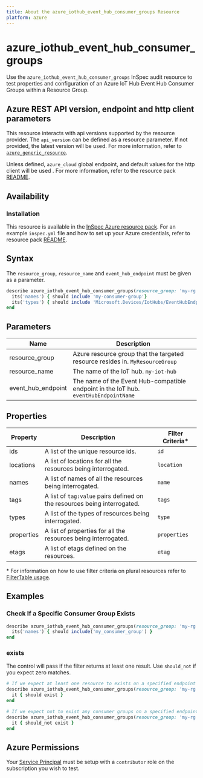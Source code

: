 ```yaml
---
title: About the azure_iothub_event_hub_consumer_groups Resource
platform: azure
---
```


# azure_iothub_event_hub_consumer_groups

Use the `azure_iothub_event_hub_consumer_groups` InSpec audit resource to test properties and configuration of an Azure IoT Hub Event Hub Consumer Groups within a Resource Group.

## Azure REST API version, endpoint and http client parameters

This resource interacts with api versions supported by the resource provider.
The `api_version` can be defined as a resource parameter.
If not provided, the latest version will be used.
For more information, refer to [`azure_generic_resource`](azure_generic_resource.md).

Unless defined, `azure_cloud` global endpoint, and default values for the http client will be used .
For more information, refer to the resource pack [README](../../README.md). 

## Availability

### Installation

This resource is available in the [InSpec Azure resource pack](https://github.com/inspec/inspec-azure). 
For an example `inspec.yml` file and how to set up your Azure credentials, refer to resource pack [README](../../README.md#Service-Principal).

## Syntax

The `resource_group`, `resource_name` and `event_hub_endpoint` must be given as a parameter.
```ruby
describe azure_iothub_event_hub_consumer_groups(resource_group: 'my-rg', resource_name: 'my-iot-hub', event_hub_endpoint: 'myeventhub') do
  its('names') { should include 'my-consumer-group'}
  its('types') { should include 'Microsoft.Devices/IotHubs/EventHubEndpoints/ConsumerGroups' }
end
```
## Parameters

| Name                           | Description                                                                          |
|--------------------------------|--------------------------------------------------------------------------------------|
| resource_group                 | Azure resource group that the targeted resource resides in. `MyResourceGroup`        |
| resource_name                  | The name of the IoT hub. `my-iot-hub`                                                |
| event_hub_endpoint             | The name of the Event Hub-compatible endpoint in the IoT hub. `eventHubEndpointName` |

## Properties

|Property       | Description                                                                          | Filter Criteria<superscript>*</superscript> |
|---------------|--------------------------------------------------------------------------------------|-----------------|
| ids           | A list of the unique resource ids.                                                   | `id`            |
| locations     | A list of locations for all the resources being interrogated.                        | `location`      |
| names         | A list of names of all the resources being interrogated.                             | `name`          |
| tags          | A list of `tag:value` pairs defined on the resources being interrogated.             | `tags`          |
| types         | A list of the types of resources being interrogated.                                 | `type`          |
| properties    | A list of properties for all the resources being interrogated.                       | `properties`    |
| etags         | A list of etags defined on the resources.                                            | `etag`          |

<superscript>*</superscript> For information on how to use filter criteria on plural resources refer to [FilterTable usage](https://github.com/inspec/inspec/blob/master/dev-docs/filtertable-usage.md).

## Examples

### Check If a Specific Consumer Group Exists
```ruby
describe azure_iothub_event_hub_consumer_groups(resource_group: 'my-rg', resource_name: 'my-iot-hub', event_hub_endpoint: 'myeventhub') do
  its('names') { should include('my_consumer_group') }
end
```
### exists

The control will pass if the filter returns at least one result. Use `should_not` if you expect zero matches.
```ruby
# If we expect at least one resource to exists on a specified endpoint
describe azure_iothub_event_hub_consumer_groups(resource_group: 'my-rg', resource_name: 'my-iot-hub', event_hub_endpoint: 'myeventhub') do
  it { should exist }
end

# If we expect not to exist any consumer groups on a specified endpoint
describe azure_iothub_event_hub_consumer_groups(resource_group: 'my-rg', resource_name: 'my-iot-hub', event_hub_endpoint: 'myeventhub') do
  it { should_not exist }
end
```
## Azure Permissions

Your [Service Principal](https://docs.microsoft.com/en-us/azure/azure-resource-manager/resource-group-create-service-principal-portal) must be setup with a `contributor` role on the subscription you wish to test.
